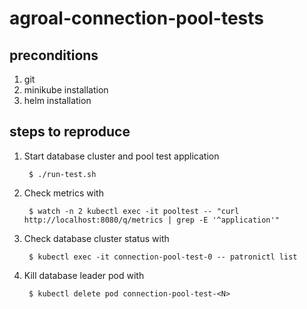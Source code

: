 # agroal-connection-pool-tests

## preconditions

1. git
2. minikube installation
3. helm installation

## steps to reproduce

1. Start database cluster and pool test application

        $ ./run-test.sh

2. Check metrics with 

        $ watch -n 2 kubectl exec -it pooltest -- "curl http://localhost:8080/q/metrics | grep -E '^application'"

3. Check database cluster status with

        $ kubectl exec -it connection-pool-test-0 -- patronictl list

4. Kill database leader pod with

        $ kubectl delete pod connection-pool-test-<N>

